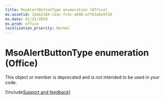 ```yaml
---
title: MsoAlertButtonType enumeration (Office)
ms.assetid: 1dab2184-c2ac-fc4c-a608-a7f63abe5f28
ms.date: 01/31/2019
ms.prod: office
localization_priority: Normal
---
```



# MsoAlertButtonType enumeration (Office)

This object or member is deprecated and is not intended to be used in your code.

[!include[Support and feedback](~/includes/feedback-boilerplate.md)]